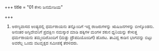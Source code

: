 +++
title = "01 ಕೇಳು ಜನಮೇಜಯ"

+++
1. ಅರಣ್ಯವಾಸದ ಅಂತ್ಯದಲ್ಲಿ ಧರ್ಮರಾಯನು ತನ್ನೊಂದಿಗೆ ಇದ್ದ ರಾಜರುಗಳನ್ನು ಋಷಿಜನಗಳನ್ನು ಬೀಳ್ಕೊಂಡನು. ಅನಂತರ ಅಗ್ನಿದೇವನಿಗೆ ಪ್ರದಕ್ಷಿಣ ನಮಸ್ಕಾರ ಮಾಡಿ ಹಕ್ಕಿಗಳ ಮಂಗಳ ಶಕುನ ಧ್ವನಿಯನ್ನು ಕೇಳುತ್ತ ಧರ್ಮರಾಯನು ತಮ್ಮಂದಿರೊಂದಿಗೆ (ಮತ್ತು ದ್ರೌಪದಿಯೊಂದಿಗೆ) ಹೊರಟ. ತಾವಿದ್ದ ಕಾಡಿನ ಭಾಗವನ್ನು ಬಿಟ್ಟು ಅವರೆಲ್ಲ ಒಂದು ವಟವೃಕ್ಷದ ಸಮೀಪಕ್ಕೆ ತೆರಳಿದರು.